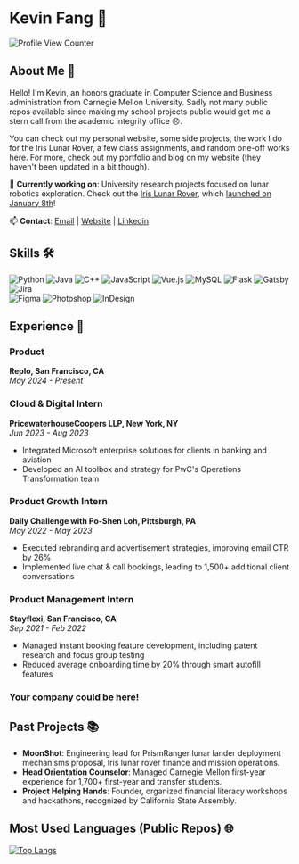 # Kevin Fang 👋

![Profile View Counter](https://komarev.com/ghpvc/?username=TheSnakeFang)

## About Me 🚀

Hello! I'm Kevin, an honors graduate in Computer Science and Business administration from Carnegie Mellon University. Sadly not many public repos available since making my school projects public would get me a stern call from the academic integrity office 😞.

You can check out my personal website, some side projects, the work I do for the Iris Lunar Rover, a few class assignments, and random one-off works here. For more, check out my portfolio and blog on my website (they haven't been updated in a bit though).

🔭 **Currently working on**: University research projects focused on lunar robotics exploration. Check out the [Iris Lunar Rover]((https://irislunarrover.space/)), which [launched on January 8th](https://newsroom.ulalaunch.com/releases/united-launch-alliance-successfully-launches-first-next-generation-vulcan-rocket)!

📫 **Contact**: [Email](mailto:kevinfang@cmu.edu) | [Website](https://kevinfang.tech) | [Linkedin](https://www.linkedin.com/in/hirekevinfang/)

## Skills 🛠

![Python](https://img.shields.io/badge/-Python-333333?style=flat&logo=python) ![Java](https://img.shields.io/badge/-Java-333333?style=flat&logo=java) ![C++](https://img.shields.io/badge/-C++-333333?style=flat&logo=c) ![JavaScript](https://img.shields.io/badge/-JavaScript-333333?style=flat&logo=javascript)
![Vue.js](https://img.shields.io/badge/-Vue.js-333333?style=flat&logo=vue.js) 
![MySQL](https://img.shields.io/badge/-MySQL-333333?style=flat&logo=mysql) ![Flask](https://img.shields.io/badge/-Flask-333333?style=flat&logo=flask) ![Gatsby](https://img.shields.io/badge/-Gatsby-333333?style=flat&logo=gatsby) ![Jira](https://img.shields.io/badge/-Jira-333333?style=flat&logo=jira)  
![Figma](https://img.shields.io/badge/-Figma-333333?style=flat&logo=figma) ![Photoshop](https://img.shields.io/badge/-Photoshop-333333?style=flat&logo=adobe-photoshop) ![InDesign](https://img.shields.io/badge/-InDesign-333333?style=flat&logo=adobe-indesign)

## Experience 💼

### Product
**Replo, San Francisco, CA**  
*May 2024 - Present*  

### Cloud & Digital Intern
**PricewaterhouseCoopers LLP, New York, NY**  
*Jun 2023 - Aug 2023*  
- Integrated Microsoft enterprise solutions for clients in banking and aviation  
- Developed an AI toolbox and strategy for PwC's Operations Transformation team

### Product Growth Intern
**Daily Challenge with Po-Shen Loh, Pittsburgh, PA**  
*May 2022 - May 2023*  
- Executed rebranding and advertisement strategies, improving email CTR by 26%  
- Implemented live chat & call bookings, leading to 1,500+ additional client conversations

### Product Management Intern
**Stayflexi, San Francisco, CA**  
*Sep 2021 - Feb 2022*  
- Managed instant booking feature development, including patent research and focus group testing  
- Reduced average onboarding time by 20% through smart autofill features

### Your company could be here!

## Past Projects 📚

- **MoonShot**: Engineering lead for PrismRanger lunar lander deployment mechanisms proposal, Iris lunar rover finance and mission operations.
- **Head Orientation Counselor**: Managed Carnegie Mellon first-year experience for 1,700+ first-year and transfer students.
- **Project Helping Hands**: Founder, organized financial literacy workshops and hackathons, recognized by California State Assembly.

## Most Used Languages (Public Repos) 🌐

[![Top Langs](https://github-readme-stats-git-masterrstaa-rickstaa.vercel.app/api/top-langs/?username=TheSnakeFang&theme=radical)](https://github.com/TheSnakeFang/github-readme-stats)
